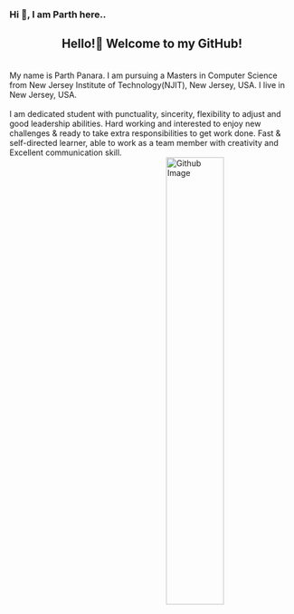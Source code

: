 ###  Hi 👋, I am Parth here..

<html>


<body>
   
   
   <div align="center">


   <h2>Hello!👋 Welcome to my GitHub!</h2><br/>

   </div>

<div class="container">
  <div class="row">
    <div class="col-4">
     My name is Parth Panara. I am pursuing a Masters in Computer Science from New Jersey Institute of Technology(NJIT), New Jersey, USA. I live in New Jersey, USA.       </br>
    </br>
     I am dedicated student with punctuality, sincerity, flexibility to adjust and good leadership abilities. Hard working and interested to enjoy new challenges &   ready to take extra responsibilities to get work done. Fast & self-directed learner, able to work as a team member with creativity and Excellent communication skill.
      
   
 
   
   <div class="col">
   <img width="45%" align="right" alt="Github Image" src="https://img.freepik.com/free-vector/programming-concept-illustration_114360-1351.jpg?         w=826&t=st=1663649634~exp=1663650234~hmac=9821f831ff42d2790cc942e3ef6194a385d3af18a75736d632d62d845cef38c1/">
   </div>
    </div>
 </div>
</div>

   


</body>
</html>


